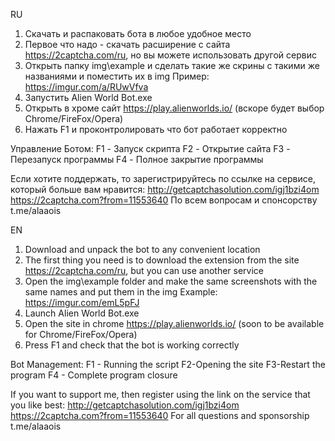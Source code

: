 RU
1) Скачать и распаковать бота в любое удобное место
2) Первое что надо - скачать расширение с сайта https://2captcha.com/ru, но вы можете использовать другой сервис
3) Открыть папку img\example и сделать такие же скрины с такими же названиями и поместить их в img
   Пример: https://imgur.com/a/RUwVfva
4) Запустить Alien World Bot.exe
5) Открыть в хроме сайт https://play.alienworlds.io/ (вскоре будет выбор Chrome/FireFox/Opera)
6) Нажать F1 и проконтролировать что бот работает корректно

Управление Ботом:
F1 - Запуск скрипта
F2 - Открытие сайта
F3 - Перезапуск программы
F4 - Полное закрытие программы

Если хотите поддержать, то зарегистрируйтесь по ссылке на сервисе, который больше вам нравится: http://getcaptchasolution.com/igj1bzi4om https://2captcha.com?from=11553640
По всем вопросам и спонсорству t.me/alaaois

EN
1) Download and unpack the bot to any convenient location
2) The first thing you need is to download the extension from the site https://2captcha.com/ru, but you can use another service
3) Open the img\example folder and make the same screenshots with the same names and put them in the img
Example: https://imgur.com/emL5pFJ
4) Launch Alien World Bot.exe
5) Open the site in chrome https://play.alienworlds.io/ (soon to be available for Chrome/FireFox/Opera)
6) Press F1 and check that the bot is working correctly

Bot Management:
F1 - Running the script
F2-Opening the site
F3-Restart the program
F4 - Complete program closure

If you want to support me, then register using the link on the service that you like best: http://getcaptchasolution.com/igj1bzi4om https://2captcha.com?from=11553640
For all questions and sponsorship t.me/alaaois
